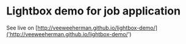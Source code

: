 # Lightbox demo for job application

See live on [http://veeweeherman.github.io/lightbox-demo/]('http://veeweeherman.github.io/lightbox-demo/')
